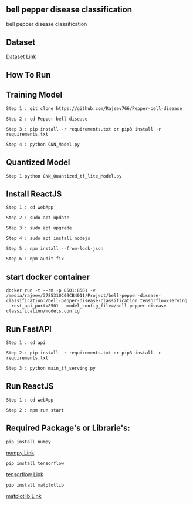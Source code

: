 ## bell pepper disease classification
bell pepper disease classification

## Dataset 
[Dataset Link](https://www.kaggle.com/arjuntejaswi/plant-village)


## How To Run

## Training Model

```
Step 1 : git clone https://github.com/Rajeev766/Pepper-bell-disease

Step 2 : cd Pepper-bell-disease

Step 3 : pip install -r requirements.txt or pip3 install -r requirements.txt

Step 4 : python CNN_Model.py
```
## Quantized Model
```
Step 1 python CNN_Quantized_tf_lite_Model.py
```


## Install ReactJS
```
Step 1 : cd webApp

Step 2 : sudo apt update

Step 3 : sudo apt upgrade

Step 4 : sudo apt install nodejs

Step 5 : npm install --from-lock-json

Step 6 : npm audit fix
```


## start docker container

```
docker run -t --rm -p 8501:8501 -v /media/rajeev/3785310C09CB4011/Project/bell-pepper-disease-classification:/bell-pepper-disease-classification tensorflow/serving --rest_api_port=8501 --model_config_file=/bell-pepper-disease-classification/models.config

```


## Run FastAPI
```
Step 1 : cd api

Step 2 : pip install -r requirements.txt or pip3 install -r requirements.txt

Step 3 : python main_tf_serving.py
```

## Run ReactJS

```
Step 1 : cd webApp

Step 2 : npm run start
```



## Required Package's or Librarie's:

```
pip install numpy
```
[numpy Link](https://pypi.org/project/numpy/)

```
pip install tensorflow
```
[tensorflow Link](https://pypi.org/project/tensorflow/)

```
pip install matplotlib
```
[matplotlib Link](https://pypi.org/project/matplotlib/)
